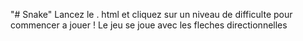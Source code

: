 "# Snake" 
Lancez le . html et cliquez sur un niveau de difficulte pour commencer a jouer !  Le jeu se joue avec les fleches directionnelles
